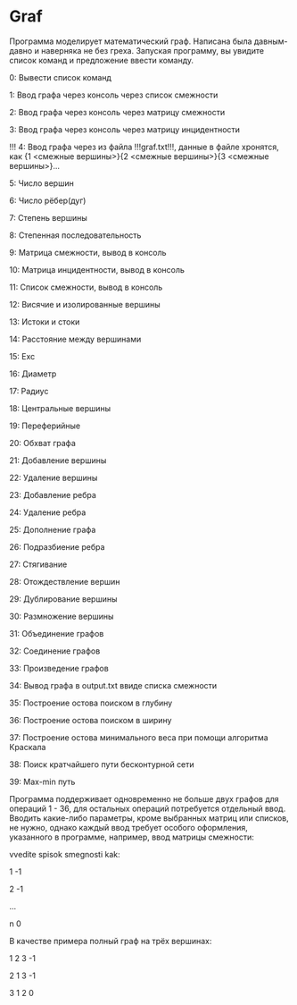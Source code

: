 # Graf
Программа моделирует математический граф. Написана была давным-давно и наверняка не без греха.
Запуская программу, вы увидите список команд и предложение ввести команду.

0: Вывести список команд

1: Ввод графа через консоль через список смежности

2: Ввод графа через консоль через матрицу смежности

3: Ввод графа через консоль через матрицу инцидентности

!!! 4: Ввод графа через из файла !!!graf.txt!!!, данные в файле хронятся, как {1 <смежные вершины>}{2 <смежные вершины>}{3 <смежные вершины>}...

5: Число вершин

6: Число рёбер(дуг)

7: Степень вершины

8: Степенная последовательность

9: Матрица смежности, вывод в консоль

10: Матрица инцидентности, вывод в консоль

11: Список смежности, вывод в консоль

12: Висячие и изолированные вершины

13: Истоки и стоки

14: Расстояние между вершинами

15: Ехс

16: Диаметр

17: Радиус

18: Центральные вершины

19: Переферийные

20: Обхват графа

21: Добавление вершины

22: Удаление вершины

23: Добавление ребра

24: Удаление ребра

25: Дополнение графа

26: Подразбиение ребра

27: Стягивание 

28: Отождествление вершин

29: Дублирование вершины

30: Размножение вершины

31: Объединение графов

32: Соединение графов

33: Произведение графов

34: Вывод графа в output.txt ввиде списка смежности

35: Построение остова поиском в глубину

36: Построение остова поиском в ширину

37: Построение остова минимального веса при помощи алгоритма Краскала

38: Поиск кратчайшего пути бесконтурной сети

39: Max-min путь


Программа поддерживает одновременно не больше двух графов для операций 1 - 36, для остальных операций потребуется отдельный ввод. Вводить какие-либо параметры,
кроме выбранных матриц или списков, не нужно, однако каждый ввод требует особого оформления, указанного в программе, например, ввод матрицы смежности:


vvedite spisok smegnosti kak:

1 <smegnie vershini cherez probel> -1
  
2 <smegnie vershini cherez probel> -1
  
...
  
n <smegnie vershini cherez probel> 0
  

В качестве примера полный граф на трёх вершинах:
  
1 2 3 -1
  
2 1 3 -1
  
3 1 2 0
  
